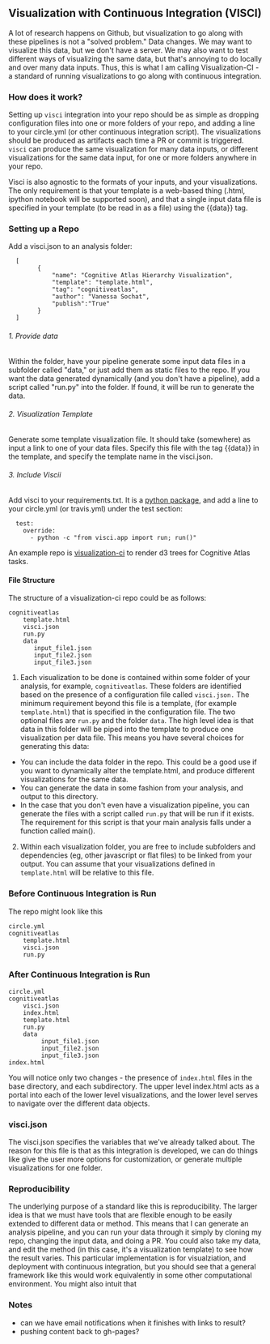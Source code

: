 ## Visualization with Continuous Integration (VISCI)

A lot of research happens on Github, but visualization to go along with these pipelines is not a "solved problem." Data changes. We may want to visualize this data, but we don't have a server. We may also want to test different ways of visualizing the same data, but that's annoying to do locally and over many data inputs. Thus, this is what I am calling Visualization-CI - a standard of running visualizations to go along with continuous integration. 

### How does it work?
Setting up `visci` integration into your repo should be as simple as dropping configuration files into one or more folders of your repo, and adding a line to your circle.yml (or other continuous integration script). The visualizations should be produced as artifacts each time a PR or commit is triggered. `visci` can produce the same visualization for many data inputs, or different visualizations for the same data input, for one or more folders anywhere in your repo.

Visci is also agnostic to the formats of your inputs, and your visualizations. The only requirement is that your template is a web-based thing (.html, ipython notebook will be supported soon), and that a single input data file is specified in your template (to be read in as a file) using the {{data}} tag.

### Setting up a Repo

Add a visci.json to an analysis folder:

      [
            {
                "name": "Cognitive Atlas Hierarchy Visualization",
                "template": "template.html",
                "tag": "cognitiveatlas",
                "author": "Vanessa Sochat", 
                "publish":"True"    
            }
      ]


###### 1. Provide data
Within the folder, have your pipeline generate some input data files in a subfolder called "data," or just add them as static files to the repo. If you want the data generated dynamically (and you don't have a pipeline), add a script called "run.py" into the folder. If found, it will be run to generate the data.

###### 2. Visualization Template
Generate some template visualization file. It should take (somewhere) as input a link to one of your data files. Specify this file with the tag {{data}} in the template, and specify the template name in the visci.json.

###### 3. Include Viscii
Add visci to your requirements.txt. It is a [python package](https://pypi.python.org/pypi/visci), and add a line to your circle.yml (or travis.yml) under the test section:

      test:
        override:
          - python -c "from visci.app import run; run()"


An example repo is [visualization-ci](https://github.com/vsoch/visualization-ci) to render d3 trees for Cognitive Atlas tasks.


#### File Structure

The structure of a visualization-ci repo could be as follows:

    cognitiveatlas
        template.html
        visci.json
        run.py
        data
           input_file1.json
           input_file2.json
           input_file3.json

1. Each visualization to be done is contained within some folder of your analysis, for example, `cognitiveatlas`. These folders are identified based on the presence of a configuration file called `visci.json.` The minimum requirement beyond this file is a template, (for example `template.html`) that is specified in the configuration file. The two optional files are `run.py` and the folder `data`. The high level idea is that data in this folder will be piped into the template to produce one visualization per data file. This means you have several choices for generating this data:

- You can include the data folder in the repo. This could be a good use if you want to dynamically alter the template.html, and produce different visualizations for the same data.
- You can generate the data in some fashion from your analysis, and output to this directory.
- In the case that you don't even have a visualization pipeline, you can generate the files with a script called `run.py` that will be run if it exists. The requirement for this script is that your main analysis falls under a function called main().

2. Within each visualization folder, you are free to include subfolders and dependencies (eg, other javascript or flat files) to be linked from your output. You can assume that your visualizations defined in `template.html` will be relative to this file. 


### Before Continuous Integration is Run

The repo might look like this

    circle.yml
    cognitiveatlas
        template.html
        visci.json
        run.py

### After Continuous Integration is Run

    circle.yml
    cognitiveatlas
        visci.json
        index.html
        template.html
        run.py
        data
             input_file1.json
             input_file2.json
             input_file3.json
    index.html

You will notice only two changes - the presence of `index.html` files in the base directory, and each subdirectory. The upper level index.html acts as a portal into each of the lower level visualizations, and the lower level serves to navigate over the different data objects.

### visci.json

The visci.json specifies the variables that we've already talked about. The reason for this file is that as this integration is developed, we can do things like give the user more options for customization, or generate multiple visualizations for one folder. 

### Reproducibility
The underlying purpose of a standard like this is reproducibility. The larger idea is that we must have tools that are flexible enough to be easily extended to different data or method.  This means that I can generate an analysis pipeline, and you can run your data through it simply by cloning my repo, changing the input data, and doing a PR. You could also take my data, and edit the method (in this case, it's a visualization template) to see how the result varies. This particular implementation is for visualziation, and deployment with continuous integration, but you should see that a general framework like this would work equivalently in some other computational environment. You might also intuit that 


### Notes
 - can we have email notifications when it finishes with links to result?
 - pushing content back to gh-pages?
